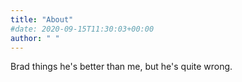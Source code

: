 ```yaml
---
title: "About"
#date: 2020-09-15T11:30:03+00:00
author: " "
---
```


Brad things he's better than me, but he's quite wrong.
